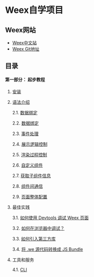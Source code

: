 # Weex自学项目

## Weex网站

* [Weex中文站](http://alibaba.github.io/weex/cn/)
* [Weex Git地址](https://github.com/alibaba/weex)

## 目录

#### 第一部分： 起步教程

1. [安装](./documents/01.tutorial/01.install.md)
2. [语法介绍](./documents/01.tutorial/02.syntax.main.md)

    2.1. [数据绑定](./documents/01.tutorial/03.syntax.data-binding.md)
    
    2.2. [数据绑定](./documents/01.tutorial/04.syntax.style-n-class.md)

    2.3. [事件处理](./documents/01.tutorial/05.syntax.events.md)
    
    2.4. [展示逻辑控制](./documents/01.tutorial/06.syntax.display-logic.md)
    
    2.5. [渲染过程控制](./documents/01.tutorial/07.syntax.render-logic.md)
    
    2.6. [自定义组件](./documents/01.tutorial/08.syntax.composed-component.md)
    
    2.7. [获取子组件信息](./documents/01.tutorial/09.syntax.id.md)
    
    2.8. [组件间通信](./documents/01.tutorial/10.syntax.comm.md)
    
    2.9. [页面整体配置](./documents/01.tutorial/11.syntax.config-n-data.md)
    
3. 最佳实践

    3.1. [如何使用 Devtools 调试 Weex 页面](./documents/01.tutorial/12.how-to.debug-with-devtools.md)
    
    3.2. [如何在浏览器中调试？](./documents/01.tutorial/13.how-to.debug-with-html5.md)
    
    3.3. [如何引入第三方库](./documents/01.tutorial/14.how-to.require-3rd-party-libs.md)
    
    3.4. [将 .we 源代码转换成 JS Bundle](./documents/01.tutorial/15.how-to.transform-code-into-js-bundle.md)

4. 工具和服务

    4.1. [CLI](./documents/02.tools/01.tools.cli.md)